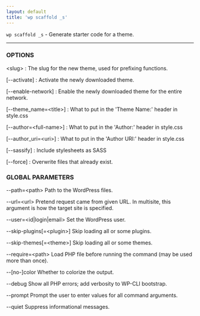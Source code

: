 ```yaml
---
layout: default
title: 'wp scaffold _s'
---
```


`wp scaffold _s` - Generate starter code for a theme.

<hr />

### OPTIONS

&lt;slug&gt;
: The slug for the new theme, used for prefixing functions.

[\--activate]
: Activate the newly downloaded theme.

[\--enable-network]
: Enable the newly downloaded theme for the entire network.

[\--theme_name=&lt;title&gt;]
: What to put in the 'Theme Name:' header in style.css

[\--author=&lt;full-name&gt;]
: What to put in the 'Author:' header in style.css

[\--author_uri=&lt;uri&gt;]
: What to put in the 'Author URI:' header in style.css

[\--sassify]
: Include stylesheets as SASS

[\--force]
: Overwrite files that already exist.

### GLOBAL PARAMETERS

  \--path=&lt;path&gt;
      Path to the WordPress files.

  \--url=&lt;url&gt;
      Pretend request came from given URL. In multisite, this argument is how the target site is specified.

  \--user=&lt;id|login|email&gt;
      Set the WordPress user.

  \--skip-plugins[=&lt;plugin&gt;]
      Skip loading all or some plugins.

  \--skip-themes[=&lt;theme&gt;]
      Skip loading all or some themes.

  \--require=&lt;path&gt;
      Load PHP file before running the command (may be used more than once).

  \--[no-]color
      Whether to colorize the output.

  \--debug
      Show all PHP errors; add verbosity to WP-CLI bootstrap.

  \--prompt
      Prompt the user to enter values for all command arguments.

  \--quiet
      Suppress informational messages.



